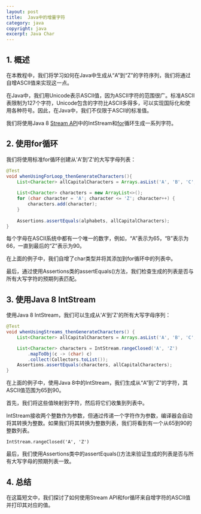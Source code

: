 ```yaml
---
layout: post
title:  Java中的增量字符
category: java
copyright: java
excerpt: Java Char
---
```


## 1. 概述

在本教程中，我们将学习如何在Java中生成从“A”到“Z”的字符序列，我们将通过自增ASCII值来实现这一点。

在Java中，我们用Unicode表示ASCII值，因为ASCII字符的范围很广。标准ASCII表限制为127个字符，Unicode包含的字符比ASCII多得多，可以实现国际化和使用各种符号。因此，在Java中，我们不仅限于ASCII的标准值。

我们将使用Java 8 [Stream API](https://www.baeldung.com/java-streams)中的IntStream和[for](https://www.baeldung.com/java-for-loop)循环生成一系列字符。

## 2. 使用for循环

我们将使用标准for循环创建从'A'到'Z'的大写字母列表：

```java
@Test 
void whenUsingForLoop_thenGenerateCharacters(){
    List<Character> allCapitalCharacters = Arrays.asList('A', 'B', 'C', 'D', 'E', 'F', 'G', 'H', 'I', 'J', 'K', 'L', 'M', 'N', 'O', 'P', 'Q', 'R', 'S', 'T', 'U', 'V', 'W', 'X', 'Y', 'Z');
  
    List<Character> characters = new ArrayList<>();
    for (char character = 'A'; character <= 'Z'; character++) {
        characters.add(character);   
    }
  
    Assertions.assertEquals(alphabets, allCapitalCharacters);
}
```

每个字母在ASCII系统中都有一个唯一的数字，例如，“A”表示为65，“B”表示为66，一直到最后的“Z”表示为90。

在上面的例子中，我们自增了char类型并将其添加到for循环中的列表中。

最后，通过使用Assertions类的assertEquals()方法，我们检查生成的列表是否与所有大写字符的预期列表匹配。

## 3. 使用Java 8 IntStream

使用Java 8 IntStream，我们可以生成从'A'到'Z'的所有大写字母序列：

```java
@Test
void whenUsingStreams_thenGenerateCharacters() {
    List<Character> allCapitalCharacters = Arrays.asList('A', 'B', 'C', 'D', 'E', 'F', 'G', 'H', 'I', 'J', 'K', 'L', 'M', 'N', 'O', 'P', 'Q', 'R', 'S', 'T', 'U', 'V', 'W', 'X', 'Y', 'Z');

    List<Character> characters = IntStream.rangeClosed('A', 'Z')
        .mapToObj(c -> (char) c)
        .collect(Collectors.toList());
    Assertions.assertEquals(characters, allCapitalCharacters);
}
```

在上面的例子中，使用Java 8中的IntStream，我们生成从“A”到“Z”的字符，其ASCII值范围为65到90。

首先，我们将这些值映射到字符，然后将它们收集到列表中。

IntStream接收两个整数作为参数，但通过传递一个字符作为参数，编译器会自动将其转换为整数。如果我们将其转换为整数列表，我们将看到有一个从65到90的整数列表。

`IntStream.rangeClosed('A', 'Z')`

最后，我们使用Assertions类中的assertEquals()方法来验证生成的列表是否与所有大写字母的预期列表一致。

## 4. 总结

在这篇短文中，我们探讨了如何使用Stream API和for循环来自增字符的ASCII值并打印其对应的值。